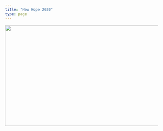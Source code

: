 ```yaml
---
title: "New Hope 2020"
type: page
---
```


<img src="/static/img/2020-robot-side-view.png" width="700" height="333">
